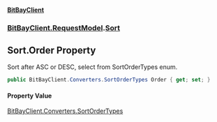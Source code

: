 #### [BitBayClient](./index.md 'index')
### [BitBayClient.RequestModel](./BitBayClient-RequestModel.md 'BitBayClient.RequestModel').[Sort](./BitBayClient-RequestModel-Sort.md 'BitBayClient.RequestModel.Sort')
## Sort.Order Property
Sort after ASC or DESC, select from SortOrderTypes enum.  
```csharp
public BitBayClient.Converters.SortOrderTypes Order { get; set; }
```
#### Property Value
[BitBayClient.Converters.SortOrderTypes](https://docs.microsoft.com/en-us/dotnet/api/BitBayClient.Converters.SortOrderTypes 'BitBayClient.Converters.SortOrderTypes')  
